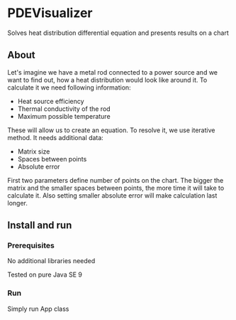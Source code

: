 # PDEVisualizer
Solves heat distribution differential equation and presents results on a chart

## About
Let's imagine we have a metal rod connected to a power source and we want to find out, how a heat distribution would look like
around it. To calculate it we need following information:
* Heat source efficiency
* Thermal conductivity of the rod
* Maximum possible temperature

These will allow us to create an equation. To resolve it, we use iterative method. It needs additional data:
* Matrix size
* Spaces between points
* Absolute error

First two parameters define number of points on the chart. The bigger the matrix and the smaller spaces between points,
the more time it will take to calculate it. Also setting smaller absolute error will make calculation last longer.

## Install and run
### Prerequisites
No additional libraries needed

Tested on pure Java SE 9

### Run
Simply run App class
